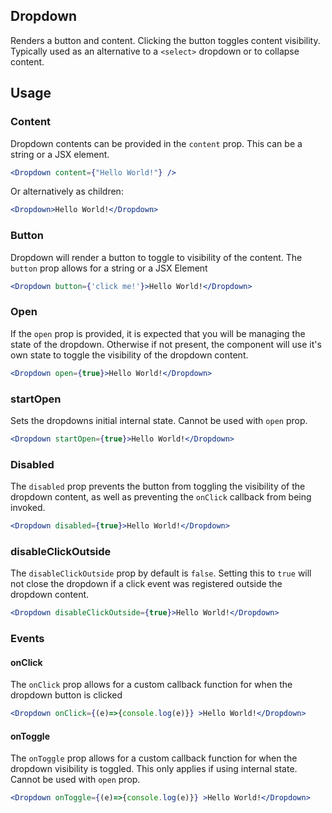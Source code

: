 ## Dropdown

Renders a button and content. Clicking the button toggles content visibility. Typically used as an alternative to a `<select>` dropdown or to collapse content.

## Usage

### Content
Dropdown contents can be provided in the `content` prop. This can be a string or a JSX element.

``` jsx
<Dropdown content={"Hello World!"} />
```
 
Or alternatively as children:

``` jsx
<Dropdown>Hello World!</Dropdown>
```

### Button
Dropdown will render a button to toggle to visibility of the content. The `button` prop allows for a string or a JSX Element

``` jsx
<Dropdown button={'click me!'}>Hello World!</Dropdown>
```

### Open
If the `open` prop is provided, it is expected that you will be managing the state of the dropdown. Otherwise if not present, the component will use it's own state to toggle the visibility of the dropdown content.

``` jsx
<Dropdown open={true}>Hello World!</Dropdown>
```

### startOpen
Sets the dropdowns initial internal state. Cannot be used with `open` prop.

``` jsx
<Dropdown startOpen={true}>Hello World!</Dropdown>
```

### Disabled
The `disabled` prop prevents the button from toggling the visibility of the dropdown content, as well as preventing the `onClick` callback from being invoked.

``` jsx
<Dropdown disabled={true}>Hello World!</Dropdown>
```

### disableClickOutside
The `disableClickOutside` prop by default is `false`. Setting this to `true` will not close the dropdown if a click event was registered outside the dropdown content.

``` jsx
<Dropdown disableClickOutside={true}>Hello World!</Dropdown>
```

### Events

#### onClick
The `onClick` prop allows for a custom callback function for when the dropdown button is clicked

``` jsx
<Dropdown onClick={(e)=>{console.log(e)}} >Hello World!</Dropdown>
```
#### onToggle
The `onToggle` prop allows for a custom callback function for when the dropdown visibility is toggled. This only applies if using internal state. Cannot be used with `open` prop.

``` jsx
<Dropdown onToggle={(e)=>{console.log(e)}} >Hello World!</Dropdown>
```
